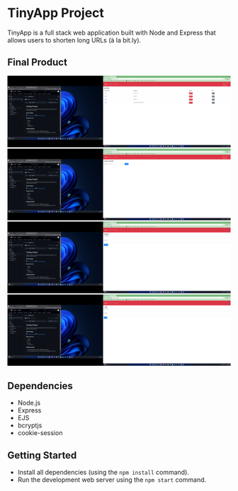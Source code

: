 # TinyApp Project

TinyApp is a full stack web application built with Node and Express that allows users to shorten long URLs (à la bit.ly).

## Final Product

!["My URLs"](./Screenshot1.png?raw=true)
!["Create Tiny URL"](./Screenshot2.png?raw=true)
!["Register"](./Screenshot3.png?raw=true)
!["Login"](./Screenshot4.png?raw=true)

## Dependencies

- Node.js
- Express
- EJS
- bcryptjs
- cookie-session

## Getting Started

- Install all dependencies (using the `npm install` command).
- Run the development web server using the `npm start` command.